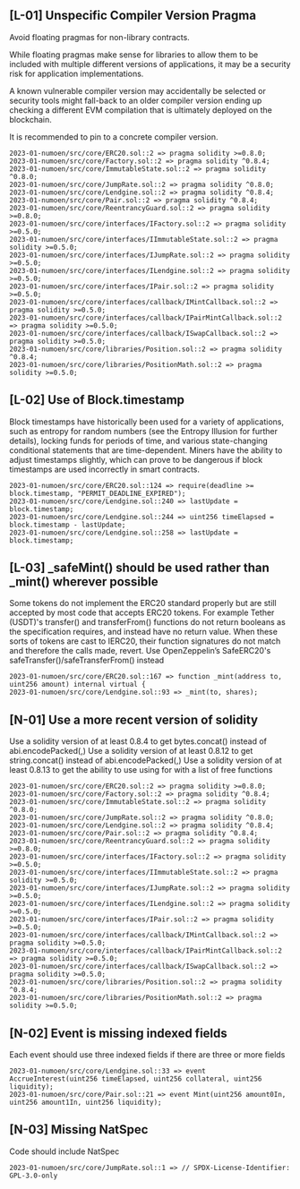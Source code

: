 

## [L-01] Unspecific Compiler Version Pragma

Avoid floating pragmas for non-library contracts.

While floating pragmas make sense for libraries to allow them to be included with multiple different versions of applications, it may be a security risk for application implementations.

A known vulnerable compiler version may accidentally be selected or security tools might fall-back to an older compiler version ending up checking a different EVM compilation that is ultimately deployed on the blockchain.

It is recommended to pin to a concrete compiler version.

```
2023-01-numoen/src/core/ERC20.sol::2 => pragma solidity >=0.8.0;
2023-01-numoen/src/core/Factory.sol::2 => pragma solidity ^0.8.4;
2023-01-numoen/src/core/ImmutableState.sol::2 => pragma solidity ^0.8.0;
2023-01-numoen/src/core/JumpRate.sol::2 => pragma solidity ^0.8.0;
2023-01-numoen/src/core/Lendgine.sol::2 => pragma solidity ^0.8.4;
2023-01-numoen/src/core/Pair.sol::2 => pragma solidity ^0.8.4;
2023-01-numoen/src/core/ReentrancyGuard.sol::2 => pragma solidity >=0.8.0;
2023-01-numoen/src/core/interfaces/IFactory.sol::2 => pragma solidity >=0.5.0;
2023-01-numoen/src/core/interfaces/IImmutableState.sol::2 => pragma solidity >=0.5.0;
2023-01-numoen/src/core/interfaces/IJumpRate.sol::2 => pragma solidity >=0.5.0;
2023-01-numoen/src/core/interfaces/ILendgine.sol::2 => pragma solidity >=0.5.0;
2023-01-numoen/src/core/interfaces/IPair.sol::2 => pragma solidity >=0.5.0;
2023-01-numoen/src/core/interfaces/callback/IMintCallback.sol::2 => pragma solidity >=0.5.0;
2023-01-numoen/src/core/interfaces/callback/IPairMintCallback.sol::2 => pragma solidity >=0.5.0;
2023-01-numoen/src/core/interfaces/callback/ISwapCallback.sol::2 => pragma solidity >=0.5.0;
2023-01-numoen/src/core/libraries/Position.sol::2 => pragma solidity ^0.8.4;
2023-01-numoen/src/core/libraries/PositionMath.sol::2 => pragma solidity >=0.5.0;
```

## [L-02] Use of Block.timestamp

Block timestamps have historically been used for a variety of applications, such as entropy for random numbers (see the Entropy Illusion for further details), locking funds for periods of time, and various state-changing conditional statements that are time-dependent. Miners have the ability to adjust timestamps slightly, which can prove to be dangerous if block timestamps are used incorrectly in smart contracts.

```
2023-01-numoen/src/core/ERC20.sol::124 => require(deadline >= block.timestamp, "PERMIT_DEADLINE_EXPIRED");
2023-01-numoen/src/core/Lendgine.sol::240 => lastUpdate = block.timestamp;
2023-01-numoen/src/core/Lendgine.sol::244 => uint256 timeElapsed = block.timestamp - lastUpdate;
2023-01-numoen/src/core/Lendgine.sol::258 => lastUpdate = block.timestamp;
```

## [L-03] _safeMint() should be used rather than _mint() wherever possible

Some tokens do not implement the ERC20 standard properly but are still accepted by most code that accepts ERC20 tokens. For example Tether (USDT)'s transfer() and transferFrom() functions do not return booleans as the specification requires, and instead have no return value. When these sorts of tokens are cast to IERC20, their function signatures do not match and therefore the calls made, revert. Use OpenZeppelin’s SafeERC20's safeTransfer()/safeTransferFrom() instead

```
2023-01-numoen/src/core/ERC20.sol::167 => function _mint(address to, uint256 amount) internal virtual {
2023-01-numoen/src/core/Lendgine.sol::93 => _mint(to, shares);
```

## [N-01] Use a more recent version of solidity

Use a solidity version of at least 0.8.4 to get bytes.concat() instead of abi.encodePacked(<bytes>,<bytes>)
Use a solidity version of at least 0.8.12 to get string.concat() instead of abi.encodePacked(<str>,<str>)
Use a solidity version of at least 0.8.13 to get the ability to use using for with a list of free functions

```
2023-01-numoen/src/core/ERC20.sol::2 => pragma solidity >=0.8.0;
2023-01-numoen/src/core/Factory.sol::2 => pragma solidity ^0.8.4;
2023-01-numoen/src/core/ImmutableState.sol::2 => pragma solidity ^0.8.0;
2023-01-numoen/src/core/JumpRate.sol::2 => pragma solidity ^0.8.0;
2023-01-numoen/src/core/Lendgine.sol::2 => pragma solidity ^0.8.4;
2023-01-numoen/src/core/Pair.sol::2 => pragma solidity ^0.8.4;
2023-01-numoen/src/core/ReentrancyGuard.sol::2 => pragma solidity >=0.8.0;
2023-01-numoen/src/core/interfaces/IFactory.sol::2 => pragma solidity >=0.5.0;
2023-01-numoen/src/core/interfaces/IImmutableState.sol::2 => pragma solidity >=0.5.0;
2023-01-numoen/src/core/interfaces/IJumpRate.sol::2 => pragma solidity >=0.5.0;
2023-01-numoen/src/core/interfaces/ILendgine.sol::2 => pragma solidity >=0.5.0;
2023-01-numoen/src/core/interfaces/IPair.sol::2 => pragma solidity >=0.5.0;
2023-01-numoen/src/core/interfaces/callback/IMintCallback.sol::2 => pragma solidity >=0.5.0;
2023-01-numoen/src/core/interfaces/callback/IPairMintCallback.sol::2 => pragma solidity >=0.5.0;
2023-01-numoen/src/core/interfaces/callback/ISwapCallback.sol::2 => pragma solidity >=0.5.0;
2023-01-numoen/src/core/libraries/Position.sol::2 => pragma solidity ^0.8.4;
2023-01-numoen/src/core/libraries/PositionMath.sol::2 => pragma solidity >=0.5.0;
```

## [N-02] Event is missing indexed fields

Each event should use three indexed fields if there are three or more fields

```
2023-01-numoen/src/core/Lendgine.sol::33 => event AccrueInterest(uint256 timeElapsed, uint256 collateral, uint256 liquidity);
2023-01-numoen/src/core/Pair.sol::21 => event Mint(uint256 amount0In, uint256 amount1In, uint256 liquidity);
```

## [N-03] Missing NatSpec

Code should include NatSpec

```
2023-01-numoen/src/core/JumpRate.sol::1 => // SPDX-License-Identifier: GPL-3.0-only
```

